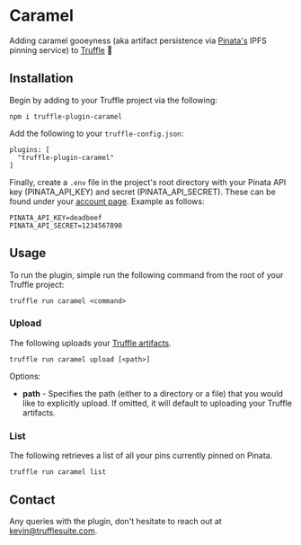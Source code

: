 # Caramel

Adding caramel gooeyness (aka artifact persistence via [Pinata's](http://pinata.cloud/) IPFS pinning service) to [Truffle](https://www.trufflesuite.com/) 🍬

## Installation

Begin by adding to your Truffle project via the following:

```
npm i truffle-plugin-caramel
```

Add the following to your `truffle-config.json`:

```
plugins: [
  "truffle-plugin-caramel"
]
```

Finally, create a `.env` file in the project's root directory with your Pinata API key (PINATA_API_KEY) and secret (PINATA_API_SECRET). These can be found under your [account page](https://pinata.cloud/account). Example as follows:

```
PINATA_API_KEY=deadbeef
PINATA_API_SECRET=1234567890
```

## Usage

To run the plugin, simple run the following command from the root of your Truffle project:

```
truffle run caramel <command>
```

### Upload

The following uploads your [Truffle artifacts](https://www.trufflesuite.com/docs/truffle/advanced/networks-and-app-deployment#build-artifacts).

```
truffle run caramel upload [<path>]
```

Options:

- **path** - Specifies the path (either to a directory or a file) that you would like to explicitly upload. If omitted, it will default to uploading your Truffle artifacts.

### List

The following retrieves a list of all your pins currently pinned on Pinata.

```
truffle run caramel list
```

## Contact

Any queries with the plugin, don't hesitate to reach out at kevin@trufflesuite.com.
